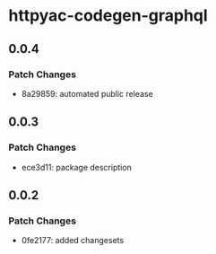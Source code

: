 # httpyac-codegen-graphql

## 0.0.4

### Patch Changes

- 8a29859: automated public release

## 0.0.3

### Patch Changes

- ece3d11: package description

## 0.0.2

### Patch Changes

- 0fe2177: added changesets
